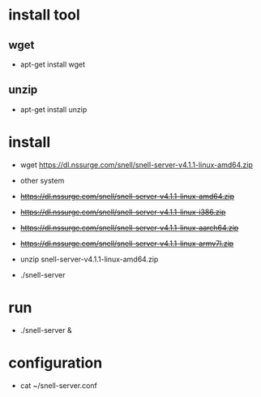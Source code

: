 # install tool

## wget
* apt-get install wget
## unzip
* apt-get install unzip


# install 

* wget https://dl.nssurge.com/snell/snell-server-v4.1.1-linux-amd64.zip

* other system

* ~~https://dl.nssurge.com/snell/snell-server-v4.1.1-linux-amd64.zip~~

* ~~https://dl.nssurge.com/snell/snell-server-v4.1.1-linux-i386.zip~~

* ~~https://dl.nssurge.com/snell/snell-server-v4.1.1-linux-aarch64.zip~~

* ~~https://dl.nssurge.com/snell/snell-server-v4.1.1-linux-armv7l.zip~~

* unzip snell-server-v4.1.1-linux-amd64.zip
* ./snell-server

# run 
* ./snell-server &

# configuration
* cat ~/snell-server.conf
